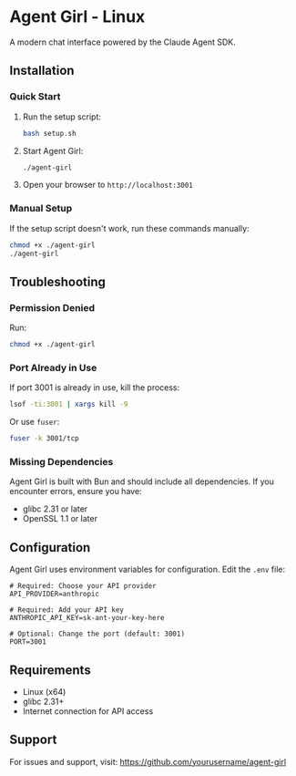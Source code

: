 # Agent Girl - Linux

A modern chat interface powered by the Claude Agent SDK.

## Installation

### Quick Start

1. Run the setup script:
   ```bash
   bash setup.sh
   ```

2. Start Agent Girl:
   ```bash
   ./agent-girl
   ```

3. Open your browser to `http://localhost:3001`

### Manual Setup

If the setup script doesn't work, run these commands manually:

```bash
chmod +x ./agent-girl
./agent-girl
```

## Troubleshooting

### Permission Denied

Run:
```bash
chmod +x ./agent-girl
```

### Port Already in Use

If port 3001 is already in use, kill the process:
```bash
lsof -ti:3001 | xargs kill -9
```

Or use `fuser`:
```bash
fuser -k 3001/tcp
```

### Missing Dependencies

Agent Girl is built with Bun and should include all dependencies. If you encounter errors, ensure you have:
- glibc 2.31 or later
- OpenSSL 1.1 or later

## Configuration

Agent Girl uses environment variables for configuration. Edit the `.env` file:

```env
# Required: Choose your API provider
API_PROVIDER=anthropic

# Required: Add your API key
ANTHROPIC_API_KEY=sk-ant-your-key-here

# Optional: Change the port (default: 3001)
PORT=3001
```

## Requirements

- Linux (x64)
- glibc 2.31+
- Internet connection for API access

## Support

For issues and support, visit: https://github.com/yourusername/agent-girl
